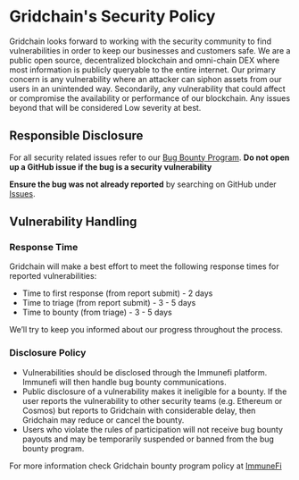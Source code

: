 # Gridchain's Security Policy

Gridchain looks forward to working with the security community to find vulnerabilities in order to keep our businesses and customers safe.  We are a public open source, decentralized blockchain and omni-chain DEX where most information is publicly queryable to the entire internet.  Our primary concern is any vulnerability where an attacker can siphon assets from our users in an unintended way.  Secondarily, any vulnerability that could affect or compromise the availability or performance of our blockchain.  Any issues beyond that will be considered Low severity at best.

## Responsible Disclosure

For all security related issues refer to our [Bug Bounty Program](https://immunefi.com/bounty/gridchain/). **Do not open up a GitHub issue if the bug is a security vulnerability**

**Ensure the bug was not already reported** by searching on GitHub under [Issues](https://github.com/Gridchain/gridnode/issues).

## Vulnerability Handling

### Response Time

Gridchain will make a best effort to meet the following response times for reported vulnerabilities:

* Time to first response (from report submit) - 2 days
* Time to triage (from report submit) - 3 - 5 days
* Time to bounty (from triage) - 3 - 5 days

We’ll try to keep you informed about our progress throughout the process.

### Disclosure Policy

* Vulnerabilities should be disclosed through the Immunefi platform. Immunefi will then handle bug bounty communications.
* Public disclosure of a vulnerability makes it ineligible for a bounty. If the user reports the vulnerability to other security teams (e.g. Ethereum or Cosmos) but reports to Gridchain with considerable delay, then Gridchain may reduce or cancel the bounty.
* Users who violate the rules of participation will not receive bug bounty payouts and may be temporarily suspended or banned from the bug bounty program.

For more information check Gridchain bounty program policy at [ImmuneFi](https://immunefi.com/bounty/gridchain/)
